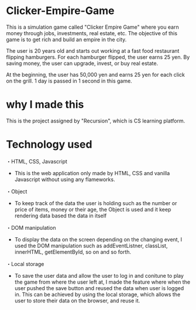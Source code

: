 # Clicker-Empire-Game
This is a simulation game called "Clicker Empire Game" where you earn money through jobs, investments, real estate, etc. 
The objective of this game is to get rich and build an empire in the city.

The user is 20 years old and starts out working at a fast food restaurant flipping hamburgers. 
For each hamburger flipped, the user earns 25 yen.
By saving money, the user can upgrade, invest, or buy real estate.

At the beginning, the user has 50,000 yen and earns 25 yen for each click on the grill. 
1 day is passed in 1 second in this game.

# why I made this
This is the project assigned by "Recursion", which is CS learning platform.

# Technology used
・HTML, CSS, Javascript
  - This is the web application only made by HTML, CSS and vanilla Javascript without using any flameworks. 
 
 ・Object
  - To keep track of the data the user is holding such as the number or price of items, money or their age,
  the Object is used and it keep rendering data based the data in itself
  
・DOM manipulation 　
  - To display the data on the screen depending on the changing event, I used the DOM manipulation
  such as addEventListner, classList, innerHTML, getElementById, so on and so forth.
    
・Local storage
  - To save the user data and allow the user to log in and conitune to play the game from where the user left at, 
  I made the feature where when the user pushed the save button and reused the data when user is logged in.
  This can be achieved by using the local storage, which allows the user to store their data on the browser, and reuse it.
    

  


